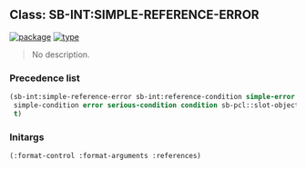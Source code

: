 ## Class: SB-INT:SIMPLE-REFERENCE-ERROR
[![package](https://img.shields.io/badge/Package-SB--INT-5f9ea0.svg?style=social&colorA=999999)](../) [![type](https://img.shields.io/badge/Type-Class-5f9ea0.svg?style=social&colorA=999999)](../#class) 

> No description.

### Precedence list
```cl
(sb-int:simple-reference-error sb-int:reference-condition simple-error
 simple-condition error serious-condition condition sb-pcl::slot-object
 t)
```
### Initargs
```cl
(:format-control :format-arguments :references)
```
